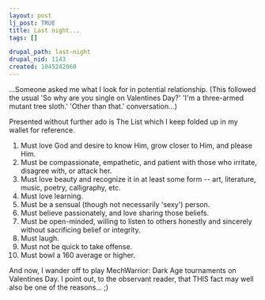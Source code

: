 ```yaml
--- 
layout: post
lj_post: TRUE
title: Last night...
tags: []

drupal_path: last-night
drupal_nid: 1143
created: 1045242060
---
```

...Someone asked me what I look for in potential relationship. (This followed the usual 'So why are you single on Valentines Day?' 'I'm a three-armed mutant tree sloth.' 'Other than that.' conversation...)

Presented without further ado is The List which I keep folded up in my wallet for reference.

<ol>
<li>Must love God and desire to know Him, grow closer to Him, and please Him.
<li>Must be compassionate, empathetic, and patient with those who irritate, disagree with, or attack her.
<li>Must love beauty and recognize it in at least some form -- art, literature, music, poetry, calligraphy, etc.
<li>Must love learning.
<li>Must be a sensual (though not necessarily 'sexy') person.
<li>Must believe passionately, and love sharing those beliefs.
<li>Must be open-minded, willing to listen to others honestly and sincerely without sacrificing belief or integrity.
<li>Must laugh.
<li>Must not be quick to take offense.
<li>Must bowl a 160 average or higher.
</ol>

And now, I wander off to play MechWarrior: Dark Age tournaments on Valentines Day. I point out, to the observant reader, that THIS fact may well also be one of the reasons... ;)
